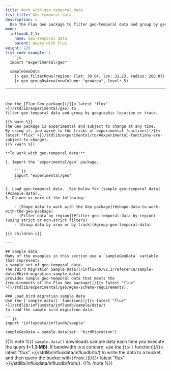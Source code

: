 ```yaml
---
title: Work with geo-temporal data
list_title: Geo-temporal data
description: >
  Use the Flux Geo package to filter geo-temporal data and group by geographic location or track.
menu:
  influxdb_2_1:
    name: Geo-temporal data
    parent: Query with Flux
weight: 220
list_code_example: |
  ```js
  import "experimental/geo"

  sampleGeoData
    |> geo.filterRows(region: {lat: 30.04, lon: 31.23, radius: 200.0})
    |> geo.groupByArea(newColumn: "geoArea", level: 5)
  ```
---
```


Use the [Flux Geo package](/{{< latest "flux" >}}/stdlib/experimental/geo) to
filter geo-temporal data and group by geographic location or track.

{{% warn %}}
The Geo package is experimental and subject to change at any time.
By using it, you agree to the [risks of experimental functions](/{{< latest "flux" >}}/stdlib/experimental/to/#experimental-functions-are-subject-to-change).
{{% /warn %}}

**To work with geo-temporal data:**

1. Import the `experimental/geo` package.

    ```js
    import "experimental/geo"
    ```

2. Load geo-temporal data. _See below for [sample geo-temporal data](#sample-data)._
3. Do one or more of the following:

    - [Shape data to work with the Geo package](#shape-data-to-work-with-the-geo-package)
    - [Filter data by region](#filter-geo-temporal-data-by-region) (using strict or non-strict filters)
    - [Group data by area or by track](#group-geo-temporal-data)

{{< children >}}

---

## Sample data
Many of the examples in this section use a `sampleGeoData` variable that represents
a sample set of geo-temporal data.
The [Bird Migration Sample Data](/influxdb/v2.2/reference/sample-data/#bird-migration-sample-data)
provides sample geo-temporal data that meets the
[requirements of the Flux Geo package](/{{< latest "flux" >}}/stdlib/experimental/geo/#geo-schema-requirements).

### Load bird migration sample data
Use the [`sample.data()` function](/{{< latest "flux" >}}/stdlib/influxdata/influxdb/sample/data/)
to load the sample bird migration data:

```js
import "influxdata/influxdb/sample"

sampleGeoData = sample.data(set: "birdMigration")
```

{{% note %}}
`sample.data()` downloads sample data each time you execute the query **(~1.3 MB)**.
If bandwidth is a concern, use the [`to()` function](/{{< latest "flux" >}}/stdlib/influxdata/influxdb/to/)
to write the data to a bucket, and then query the bucket with [`from()`](/{{< latest "flux" >}}/stdlib/influxdata/influxdb/from/).
{{% /note %}}
